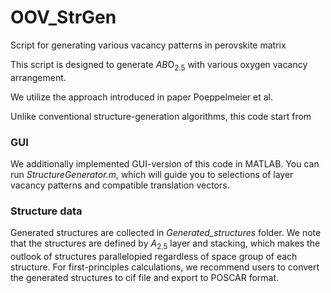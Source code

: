 # OOV_StrGen
Script for generating various vacancy patterns in perovskite matrix


This script is designed to generate *AB*O<sub>2.5</sub> with various oxygen vacancy arrangement.



We utilize the approach introduced in paper Poeppelmeier et al.

Unlike conventional structure-generation algorithms, this code start from 

### GUI
We additionally implemented GUI-version of this code in MATLAB.
You can run *StructureGenerator.m*, which will guide you to selections of layer vacancy patterns and compatible translation vectors.

### Structure data
Generated structures are collected in *Generated_structures* folder. We note that the structures are defined by *A*<sub>2.5</sub> layer and stacking, which makes the outlook of structures parallelopied regardless of space group of each structure. For first-principles calculations, we recommend users to convert the generated structures to cif file and export to POSCAR format.

